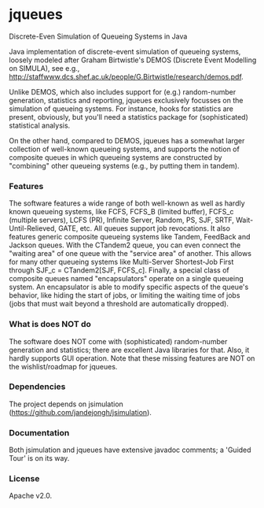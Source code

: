 # jqueues
Discrete-Even Simulation of Queueing Systems in Java

Java implementation of discrete-event simulation of queueing systems, loosely modeled after Graham Birtwistle's DEMOS (Discrete Event Modelling on SIMULA), see e.g., http://staffwww.dcs.shef.ac.uk/people/G.Birtwistle/research/demos.pdf.

Unlike DEMOS, which also includes support for (e.g.) random-number generation, statistics and reporting, jqueues exclusively focusses on the simulation of queueing systems. For instance, hooks for statistics are present, obviously, but you'll need a statistics package for (sophisticated) statistical analysis.

On the other hand, compared to DEMOS, jqueues has a somewhat larger collection of well-known queueing systems, and supports the notion of composite queues in which queueing systems are constructed by "combining" other queueing systems (e.g., by putting them in tandem).

### Features

The software features a wide range of both well-known as well as hardly known queueing systems,
like FCFS, FCFS_B (limited buffer), FCFS_c (multiple servers),
LCFS (PR), Infinite Server, Random, PS, SJF, SRTF, Wait-Until-Relieved, GATE, etc.
All queues support job revocations.
It also features generic composite queueing systems like Tandem, FeedBack and Jackson queues.
With the CTandem2 queue, you can even connect the "waiting area" of one queue with
the "service area" of another. This allows for many other queueing systems like
Multi-Server Shortest-Job First through SJF_c = CTandem2[SJF, FCFS_c].
Finally, a special class of composite queues named "encapsulators"
operate on a single queueing system.
An encapsulator is able to modify specific aspects of the queue's behavior,
like hiding the start of jobs, or limiting the waiting time of jobs
(jobs that must wait beyond a threshold are automatically dropped).

### What is does NOT do

The software does NOT come with (sophisticated) random-number generation and
statistics; there are excellent Java libraries for that.
Also, it hardly supports GUI operation.
Note that these missing features are NOT on the wishlist/roadmap for jqueues.

### Dependencies

The project depends on jsimulation (https://github.com/jandejongh/jsimulation).

### Documentation

Both jsimulation and jqueues have extensive javadoc comments; a 'Guided Tour' is on its way.

### License
Apache v2.0.
